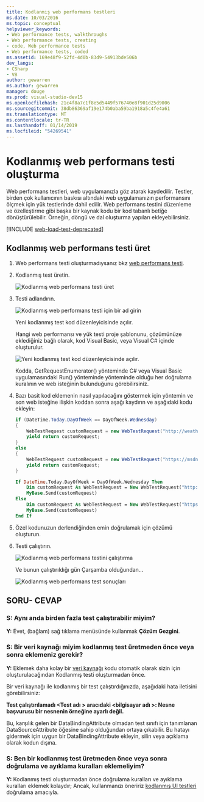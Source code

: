 ```yaml
---
title: Kodlanmış web performans testleri
ms.date: 10/03/2016
ms.topic: conceptual
helpviewer_keywords:
- Web performance tests, walkthroughs
- Web performance tests, creating
- code, Web performance tests
- Web performance tests, coded
ms.assetid: 169e48f9-52fd-4d0b-83d9-54913bde506b
dev_langs:
- CSharp
- VB
author: gewarren
ms.author: gewarren
manager: douge
ms.prod: visual-studio-dev15
ms.openlocfilehash: 21c4f8a7c1f8e5d5449f576740e8f901d25d9006
ms.sourcegitcommit: 38db86369af19e174b0aba59ba1918a5c4fe4a61
ms.translationtype: MT
ms.contentlocale: tr-TR
ms.lasthandoff: 01/14/2019
ms.locfileid: "54269541"
---
```

# <a name="generate-and-run-a-coded-web-performance-test"></a>Kodlanmış web performans testi oluşturma

Web performans testleri, web uygulamanızla göz atarak kaydedilir. Testler, birden çok kullanıcının baskısı altındaki web uygulamanızın performansını ölçmek için yük testlerinde dahil edilir. Web performans testini düzenleme ve özelleştirme gibi başka bir kaynak kodu bir kod tabanlı betiğe dönüştürülebilir. Örneğin, döngü ve dal oluşturma yapıları ekleyebilirsiniz.

[!INCLUDE [web-load-test-deprecated](includes/web-load-test-deprecated.md)]

## <a name="generate-a-coded-web-performance-test"></a>Kodlanmış web performans testi üret

1.  Web performans testi oluşturmadıysanız bkz [web performans testi](/azure/devops/test/load-test/run-performance-tests-app-before-release#create-a-web-performance-and-load-test-project?view=vsts).

2.  Kodlanmış test üretin.

     ![Kodlanmış web performans testi üret](../test/media/web_test_coded_generate.png)

3.  Testi adlandırın.

     ![Kodlanmış web performans testi için bir ad girin](../test/media/web_test_coded_generate_nametest.png)

     Yeni kodlanmış test kod düzenleyicisinde açılır.

     Hangi web performansı ve yük testi proje şablonunu, çözümünüze eklediğiniz bağlı olarak, kod Visual Basic, veya Visual C# içinde oluşturulur.

     ![Yeni kodlanmış test kod düzenleyicisinde açılır.](../test/media/web_test_coded_generate_opencodeeditor.png)

     Kodda, GetRequestEnumerator() yönteminde C# veya Visual Basic uygulamasındaki Run() yönteminde yönteminde olduğu her doğrulama kuralının ve web isteğinin bulunduğunu görebilirsiniz.

4.  Bazı basit kod eklemenin nasıl yapılacağını göstermek için yöntemin ve son web isteğine ilişkin koddan sonra aşağı kaydırın ve aşağıdaki kodu ekleyin:

    ```c#
    if (DateTime.Today.DayOfWeek == DayOfWeek.Wednesday)
    {
        WebTestRequest customRequest = new WebTestRequest("http://weather.msn.com/");
        yield return customRequest;
    }
    else
    {
        WebTestRequest customRequest = new WebTestRequest("https://msdn.microsoft.com/");
        yield return customRequest;
    }
    ```

    ```vb
    If DateTime.Today.DayOfWeek = DayOfWeek.Wednesday Then
        Dim customRequest As WebTestRequest = New WebTestRequest("http://weather.msn.com/")
        MyBase.Send(customRequest)
    Else
        Dim customRequest As WebTestRequest = New WebTestRequest("https://msdn.microsoft.com/")
        MyBase.Send(customRequest)
    End If
    ```

5.  Özel kodunuzun derlendiğinden emin doğrulamak için çözümü oluşturun.

6.  Testi çalıştırın.

     ![Kodlanmış web performans testini çalıştırma](../test/media/web_test_coded_generate_run.png)

     Ve bunun çalıştırıldığı gün Çarşamba olduğundan...

     ![Kodlanmış web performans test sonuçları](../test/media/web_test_coded_generate_results.png)

## <a name="qa"></a>SORU- CEVAP

### <a name="q-can-i-run-more-than-one-test-at-a-time"></a>S: Aynı anda birden fazla test çalıştırabilir miyim?
 **Y:** Evet, (bağlam) sağ tıklama menüsünde kullanmak **Çözüm Gezgini**.

### <a name="q-should-i-add-a-data-source-before-or-after-i-generate-a-coded-test"></a>S: Bir veri kaynağı miyim kodlanmış test üretmeden önce veya sonra eklemeniz gerekir?
 **Y:** Eklemek daha kolay bir [veri kaynağı](../test/add-a-data-source-to-a-web-performance-test.md) kodu otomatik olarak sizin için oluşturulacağından Kodlanmış testi oluşturmadan önce.

 Bir veri kaynağı ile kodlanmış bir test çalıştırdığınızda, aşağıdaki hata iletisini görebilirsiniz:

 **Test çalıştırılamadı \<Test adı > aracıdaki \<bilgisayar adı >: Nesne başvurusu bir nesnenin örneğine ayarlı değil.**

 Bu, karşılık gelen bir DataBindingAttribute olmadan test sınıfı için tanımlanan DataSourceAttribute öğesine sahip olduğundan ortaya çıkabilir. Bu hatayı gidermek için uygun bir DataBindingAttribute ekleyin, silin veya açıklama olarak kodun dışına.

### <a name="q-should-i-add-validation-and-extraction-rules-before-or-after-i-generate-a-coded-test"></a>S: Ben bir kodlanmış test üretmeden önce veya sonra doğrulama ve ayıklama kuralları eklemeliyim?
 **Y:** Kodlanmış testi oluşturmadan önce doğrulama kuralları ve ayıklama kuralları eklemek kolaydır; Ancak, kullanmanızı öneririz [kodlanmış UI testleri](../test/use-ui-automation-to-test-your-code.md) doğrulama amacıyla.